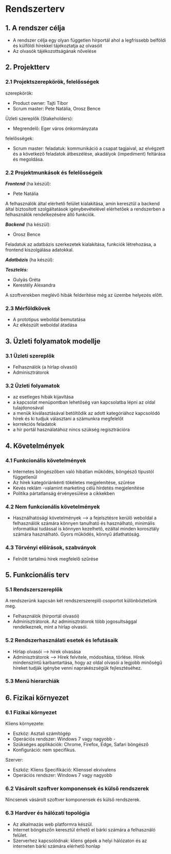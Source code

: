 # Rendszerterv
## 1. A rendszer célja
 - A rendszer célja egy olyan független hírportál ahol a legfrissebb belföldi és külföldi hírekkel tájékoztatja az olvasóit
 - Az olvasók tájékozottságának nővelése 
## 2. Projektterv 
### 2.1 Projektszerepkörök, felelősségek
szerepkörök:
- Product owner: Tajti Tibor 
- Scrum master: Pete Natália, Orosz Bence

Üzleti szereplők (Stakeholders):
- Megrendelő: Eger város önkormányzata

felelősségek: 
- Scrum master: feladatuk: kommunikáció a csapat tagjaival, az elvégzett és a következő feladatok átbeszélése, akadályok (impediment) feltárása és megoldása.
### 2.2 Projektmunkások és felelősségeik

***Frontend*** (ha készül):
- Pete Natália

A felhasználók által elérhető felület kialakítása, amin keresztűl a backend által biztosított szolgáltatások igénybevételével elérhetőek a rendszerben a felhasználók rendelkezésére álló funkciók.

***Backend*** (ha készül): 
- Orosz Bence 

Feladatuk az adatbázis szerkezetek kialakítása, funkciók létrehozása, a frontend kiszolgálása adatokkal.

***Adatbázis*** (ha készül):

***Tesztelés:***
- Gulyás Gréta
- Kerestély Alexandra 

A szoftverekben meglévő hibák felderítése még az üzembe helyezés előtt. 
### 2.3 Mérföldkövek

- A prototipus weboldal bemutatása
- Az elkészült weboldal átadása 
## 3. Üzleti folyamatok modellje
### 3.1 Üzleti szereplők
- Felhasználók (a hírlap olvasói)
- Adminisztrátorok 
### 3.2 Üzleti folyamatok 
- az esetleges hibák kijavítása 
- a kapcsolat menüpontban lehetőség van kapcsolatba lépni az oldal tulajdonosával
-	a menük kiválasztásával betöltődik az adott kategóriához kapcsolódó hírek és ki tudjuk választani a számunkra megfelelőt 
-	korrekciós feladatok
-	a hír portál használatához nincs szükség regisztrációra 
## 4. Követelmények
### 4.1 Funkcionális követelmények  
- Internetes böngészőben való hibátlan működés, böngésző típustól függetlenül
- Az hírek kategóriánkénti tökéletes megjelenítése, szűrése
- Kevés reklám -valamint marketing célú hírdetés megjelenítése
- Politika pártatlanság érvényesülése a cikkekben 
### 4.2 Nem funkcionális követelmények 
- Használhatósági követelmények --> a fejelsztésre kerülő weboldal a felhasználók számára könnyen tanulható és használható, minimális 
informatikai tudással is könnyen kezelhető, ezáltal minden korosztály számára használható. Gyors működés, könnyű átlathatóság. 
### 4.3 Törvényi előírások, szabványok
- Felnőtt tartalmú hírek  megfelelő szűrése
## 5. Funkcionális terv
### 5.1 Rendszerszereplők
A rendszerünk kapcsán két rendszerszereplő csoportot különböztetünk meg.
- Felhasználók (hírportál olvasói)
- Adminisztrátorok. Az adminisztrátorok több jogosultsággal rendelkeznek, mint a hírlap olvasói.
### 5.2 Rendszerhasználati esetek és lefutásaik 
- Hírlap olvasói --> hírek olvasása 
- Adminisztrátorok --> Hírek felvitele, módosítása, törlése. Hírek mindenszíntű karbantartása, hogy az oldal olvasói a legjobb minőségű híreket tudják igénybe venni naprakészségük fejlesztéséhez. 
### 5.3 Menü hierarchiák
## 6. Fizikai környezet
### 6.1 Fizikai környezet
Kliens környezete: 
- Eszköz: Asztali számítógép 
- Operációs rendszer: Windows 7 vagy nagyobb - 
- Szükséges applikációk: Chrome, Firefox, Edge, Safari böngésző 
- Konfiguráció: nem specifikus.

Szerver: 
- Eszköz: Kliens Specifikáció: Klienssel ekvivalens 
- Operációs rendszer: Windows 7 vagy nagyobb
### 6.2 Vásárolt szoftver komponensek és külső rendszerek
Nincsenek vásárolt szoftver komponensek és külső rendszerek. 
### 6.3 Hardver és hálózati topológia
- Az alkalmazás web platformra készül.
- Internet böngészőn keresztül érhető el bárki számára a felhasználó felület.
- Szerverhez kapcsolódnak: kliens gépek a helyi hálózaton és az interneten bárki számára elérhető honlap 
